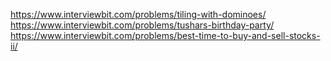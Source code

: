 https://www.interviewbit.com/problems/tiling-with-dominoes/
https://www.interviewbit.com/problems/tushars-birthday-party/
https://www.interviewbit.com/problems/best-time-to-buy-and-sell-stocks-ii/
